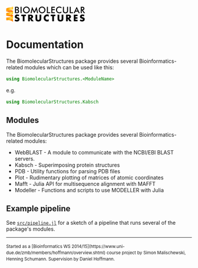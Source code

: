 ![Logo](assets/biom-logo.png)

# Documentation

The BiomolecularStructures package provides several Bioinformatics-related modules which can be used like this:

```julia
using BiomolecularStructures.<ModuleName>
```
e.g. 
```julia
using BiomolecularStructures.Kabsch
```

## Modules

The BiomolecularStructures package provides several Bioinformatics-related modules:

* WebBLAST - A module to communicate with the NCBI/EBI BLAST servers.
* Kabsch - Superimposing protein structures
* PDB - Utility functions for parsing PDB files
* Plot - Rudimentary plotting of matrices of atomic coordinates
* Mafft - Julia API for multisequence alignment with MAFFT
* Modeller - Functions and scripts to use MODELLER with Julia

## Example pipeline

See [```src/pipeline.jl```](https://github.com/hng/BiomolecularStructures/blob/master/src/pipeline.jl) for a sketch of a pipeline that runs several of the package's modules.

<hr />
<small>Started as a [Bioinformatics WS 2014/15](https://www.uni-due.de/zmb/members/hoffmann/overview.shtml) course project by Simon Malischewski, Henning Schumann. Supervision by Daniel Hoffmann.</small>
